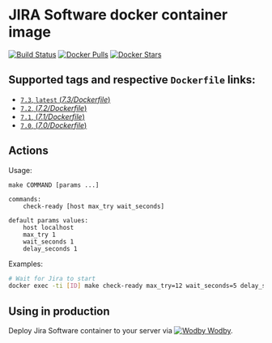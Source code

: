 # JIRA Software docker container image

[![Build Status](https://travis-ci.org/wodby/jira.svg?branch=master)](https://travis-ci.org/wodby/jira)
[![Docker Pulls](https://img.shields.io/docker/pulls/wodby/jira.svg)](https://hub.docker.com/r/wodby/jira)
[![Docker Stars](https://img.shields.io/docker/stars/wodby/jira.svg)](https://hub.docker.com/r/wodby/jira)

## Supported tags and respective `Dockerfile` links:

- [`7.3`, `latest` (*7.3/Dockerfile*)](https://github.com/wodby/jira/tree/master/7.3/Dockerfile)
- [`7.2`, (*7.2/Dockerfile*)](https://github.com/wodby/jira/tree/master/7.2/Dockerfile)
- [`7.1`, (*7.1/Dockerfile*)](https://github.com/wodby/jira/tree/master/7.1/Dockerfile)
- [`7.0`, (*7.0/Dockerfile*)](https://github.com/wodby/jira/tree/master/7.0/Dockerfile)

## Actions

Usage:
```
make COMMAND [params ...]

commands:
    check-ready [host max_try wait_seconds]
 
default params values:
    host localhost
    max_try 1
    wait_seconds 1
    delay_seconds 1
```

Examples:

```bash
# Wait for Jira to start
docker exec -ti [ID] make check-ready max_try=12 wait_seconds=5 delay_seconds=20 -f /usr/local/bin/actions.mk
```

## Using in production

Deploy Jira Software container to your server via [![Wodby](https://www.google.com/s2/favicons?domain=wodby.com) Wodby](https://wodby.com).
